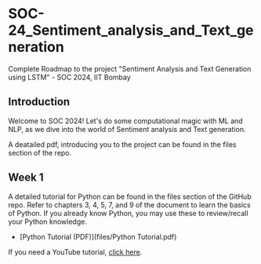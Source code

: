# SOC-24_Sentiment_analysis_and_Text_generation
Complete Roadmap to the project "Sentiment Analysis and Text Generation using LSTM" - SOC 2024, IIT Bombay

## Introduction
Welcome to SOC 2024! Let's do some computational magic with ML and NLP, as we dive into the world of Sentiment analysis and Text generation.

A deatailed pdf, introducing you to the project can be found in the files section of the repo.

## Week 1
A detailed tutorial for Python can be found in the files section of the GitHub repo. Refer to chapters 3, 4, 5, 7, and 9 of the document to learn the basics of Python. If you already know Python, you may use these to review/recall your Python knowledge. 

- [Python Tutorial (PDF)](files/Python Tutorial.pdf)

If you need a YouTube tutorial, [click here](https://youtu.be/kqtD5dpn9C8?si=7rmdAEK_5cN5rQPT).
